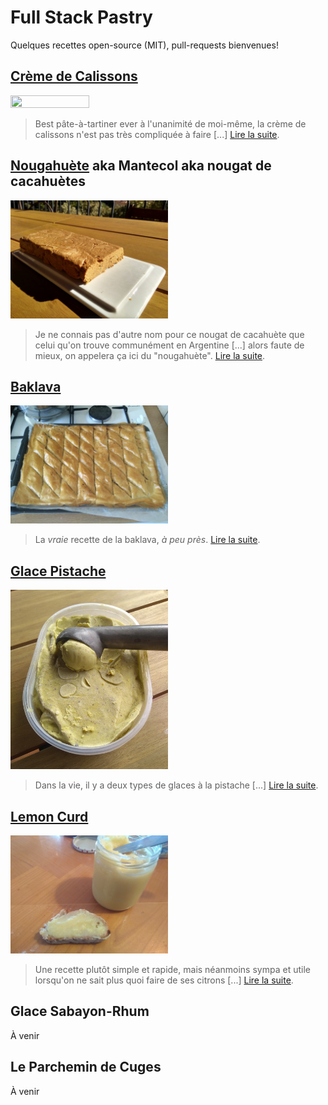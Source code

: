 # Full Stack Pastry

Quelques recettes open-source (MIT), pull-requests bienvenues!

## [Crème de Calissons](./Crème%20de%20Calissons)

<img src="./Crème%20de%20Calissons/images/creme-calisson.jpg" width=50% height=50%>

> Best pâte-à-tartiner ever à l'unanimité de moi-même, la crème de calissons n'est pas très compliquée à faire [...] [Lire la suite](./Crème%20de%20Calissons).

## [Nougahuète](./Nougahuète) aka Mantecol aka nougat de cacahuètes

<img src="Nougahuète/nougahuète.jpg" width=50% height=50%>

> Je ne connais pas d'autre nom pour ce nougat de cacahuète que celui qu'on trouve communément en Argentine [...] alors faute de mieux, on appelera ça ici du "nougahuète". [Lire la suite](./Nougahuète).

## [Baklava](./Baklava)

<img src="Baklava/images/baklava-3.jpg" width=50% height=50%>

> La *vraie* recette de la baklava, *à peu près*. [Lire la suite](./Baklava).

## [Glace Pistache](./Glace%20Pistache)

<img src="Glace Pistache/images/glace_pistache.jpg" width=50% height=50%>

> Dans la vie, il y a deux types de glaces à la pistache [...] [Lire la suite](./Glace%20Pistache).

## [Lemon Curd](./Lemon%20Curd)

<img src="Lemon Curd/images/lemon-curd.jpg" width=50% height=50%>

> Une recette plutôt simple et rapide, mais néanmoins sympa et utile lorsqu'on ne sait plus quoi faire de ses citrons [...] [Lire la suite](./Lemon%20Curd).


## Glace Sabayon-Rhum

À venir

## Le Parchemin de Cuges

À venir
